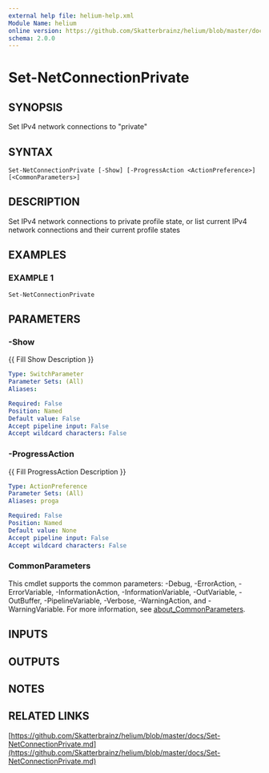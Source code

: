 ```yaml
---
external help file: helium-help.xml
Module Name: helium
online version: https://github.com/Skatterbrainz/helium/blob/master/docs/Set-NetConnectionPrivate.md
schema: 2.0.0
---
```


# Set-NetConnectionPrivate

## SYNOPSIS
Set IPv4 network connections to "private"

## SYNTAX

```
Set-NetConnectionPrivate [-Show] [-ProgressAction <ActionPreference>] [<CommonParameters>]
```

## DESCRIPTION
Set IPv4 network connections to private profile state, or list
current IPv4 network connections and their current profile states

## EXAMPLES

### EXAMPLE 1
```
Set-NetConnectionPrivate
```

## PARAMETERS

### -Show
{{ Fill Show Description }}

```yaml
Type: SwitchParameter
Parameter Sets: (All)
Aliases:

Required: False
Position: Named
Default value: False
Accept pipeline input: False
Accept wildcard characters: False
```

### -ProgressAction
{{ Fill ProgressAction Description }}

```yaml
Type: ActionPreference
Parameter Sets: (All)
Aliases: proga

Required: False
Position: Named
Default value: None
Accept pipeline input: False
Accept wildcard characters: False
```

### CommonParameters
This cmdlet supports the common parameters: -Debug, -ErrorAction, -ErrorVariable, -InformationAction, -InformationVariable, -OutVariable, -OutBuffer, -PipelineVariable, -Verbose, -WarningAction, and -WarningVariable. For more information, see [about_CommonParameters](http://go.microsoft.com/fwlink/?LinkID=113216).

## INPUTS

## OUTPUTS

## NOTES

## RELATED LINKS

[https://github.com/Skatterbrainz/helium/blob/master/docs/Set-NetConnectionPrivate.md](https://github.com/Skatterbrainz/helium/blob/master/docs/Set-NetConnectionPrivate.md)

